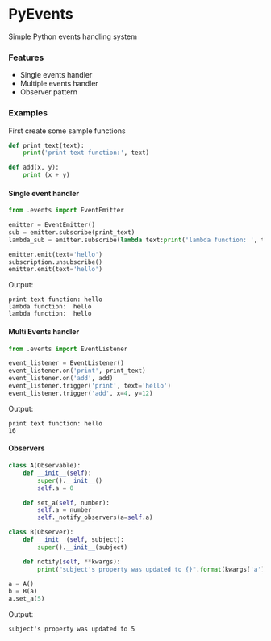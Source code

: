 # PyEvents
Simple Python events handling system

### Features
* Single events handler
* Multiple events handler
* Observer pattern

### Examples
First create some sample functions
```Python
def print_text(text):
    print('print text function:', text)

def add(x, y):
    print (x + y)
```

#### Single event handler
```Python
from .events import EventEmitter

emitter = EventEmitter()
sub = emitter.subscribe(print_text)
lambda_sub = emitter.subscribe(lambda text:print('lambda function: ', text))

emitter.emit(text='hello')
subscription.unsubscribe()
emitter.emit(text='hello')
```
Output:
```
print text function: hello
lambda function:  hello
lambda function:  hello
```

#### Multi Events handler
```Python
from .events import EventListener

event_listener = EventListener()
event_listener.on('print', print_text)
event_listener.on('add', add)
event_listener.trigger('print', text='hello')
event_listener.trigger('add', x=4, y=12)
```
Output:
```
print text function: hello
16
```

#### Observers
```Python
class A(Observable):
    def __init__(self):
        super().__init__()
        self.a = 0

    def set_a(self, number):
        self.a = number
        self._notify_observers(a=self.a)

class B(Observer):
    def __init__(self, subject):
        super().__init__(subject)

    def notify(self, **kwargs):
        print("subject's property was updated to {}".format(kwargs['a']))

a = A()
b = B(a)
a.set_a(5)
```
Output:
```
subject's property was updated to 5
```
